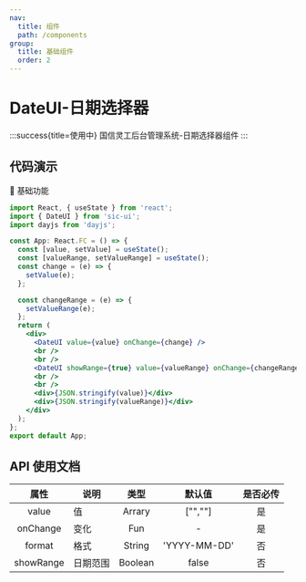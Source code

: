 ```yaml
---
nav:
  title: 组件
  path: /components
group:
  title: 基础组件
  order: 2
---
```


# DateUI-日期选择器

:::success{title=使用中}
国信灵工后台管理系统-日期选择器组件
:::

## 代码演示

💎 基础功能

```jsx
import React, { useState } from 'react';
import { DateUI } from 'sic-ui';
import dayjs from 'dayjs';

const App: React.FC = () => {
  const [value, setValue] = useState();
  const [valueRange, setValueRange] = useState();
  const change = (e) => {
    setValue(e);
  };

  const changeRange = (e) => {
    setValueRange(e);
  };
  return (
    <div>
      <DateUI value={value} onChange={change} />
      <br />
      <br />
      <DateUI showRange={true} value={valueRange} onChange={changeRange} />
      <br />
      <br />
      <div>{JSON.stringify(value)}</div>
      <div>{JSON.stringify(valueRange)}</div>
    </div>
  );
};
export default App;
```

## API 使用文档

<font size=1>

|   属性    | 说明     |  类型   |    默认值    | 是否必传 |
| :-------: | -------- | :-----: | :----------: | :------: |
|   value   | 值       | Arrary  |   ["",""]    |    是    |
| onChange  | 变化     |   Fun   |      -       |    是    |
|  format   | 格式     | String  | 'YYYY-MM-DD' |    否    |
| showRange | 日期范围 | Boolean |    false     |    否    |

</font>
